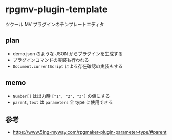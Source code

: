 # rpgmv-plugin-template

ツクール MV プラグインのテンプレートエディタ

## plan

- demo.json のような JSON からプラグインを生成する
- プラグインコマンドの実装も行われる
- `Document.currentScript` による存在確認の実装もする

## memo

- `Number[]` は出力時 `["1", "2", "3"]` の値にする
- `parent`, `text` は `parameters` 全 type に使用できる

## 参考

- https://www.5ing-myway.com/rpgmaker-plugin-parameter-type/#parent
